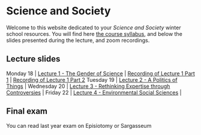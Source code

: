 # Science and Society

Welcome to this website dedicated to your *Science and Society* winter school resources. You will find here [the course syllabus](/resources/science-and-society-syllabus.pdf), and below the slides presented during the lecture, and zoom recordings.

## Lecture slides

Monday 18 | [Lecture 1 - The Gender of Science](resources/1-the-gender-of-science.pdf) | [Recording of Lecture 1 Part 1]() | [Recording of Lecture 1 Part 2]() 
Tuesday 19 | [Lecture 2 - A Politics of Things]() |
Wednesday 20 | [Lecture 3 - Rethinking Expertise through Controversies]() |
Friday 22 | [Lecture 4 - Environmental Social Sciences]() |

## Final exam

You can read last year exam on Episiotomy or Sargasseum
